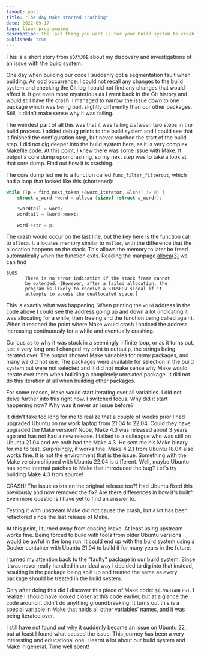 ```yaml
---
layout: post
title: "The day Make started crashing"
date: 2022-09-17
tags: linux programming
description: The last thing you want is for your build system to crash
published: true
---
```


This is a short story from `$DAYJOB` about my discovery and investigations of
an issue with the build system.

One day when building our code I suddenly got a segmentation fault when
building. An odd occurrence. I could not recall any changes to the build system
and checking the Git log I could not find any changes that would affect it. It
got even more mysterious as I went back in the Git history and would still have
the crash. I managed to narrow the issue down to one package which was being
built slightly differently than our other packages. Still, it didn't make sense
why it was failing.

The weirdest part of all this was that it was failing *between* two steps in the
build process. I added debug prints to the build system and I could see that it
finished the configuration step, but never reached the start of the build step.
I did not dig deeper into the build system here, as it is very complex Makefile
code. At this point, I knew there was some issue with Make. It output a core
dump upon crashing, so my next step was to take a look at that core dump. Find
out how it is crashing.

The core dump led me to a function called `func_filter_filterout`, which had a
loop that looked like this (shortened):
```c
while ((p = find_next_token (&word_iterator, &len)) != 0) {
	struct a_word *word = alloca (sizeof (struct a_word));

	*wordtail = word;
	wordtail = &word->next;

	word->str = p;
```

The crash would occur on the last line, but the key here is the function call to
`alloca`. It allocates memory similar to `malloc`, with the difference that the
allocation happens on the stack. This allows the memory to later be freed
automatically when the function exits. Reading the manpage
[alloca(3)](https://man7.org/linux/man-pages/man3/alloca.3.html) we can find
```
BUGS
       There is no error indication if the stack frame cannot
       be extended. (However, after a failed allocation, the
       program is likely to receive a SIGSEGV signal if it
       attempts to access the unallocated space.)
```

This is exactly what was happening. When printing the `word` address in the code
above I could see the address going up and down a lot (indicating it was
allocating for a while, then freeing and the function being called again). When
it reached the point where Make would crash I noticed the address increasing
continuously for a while and eventually crashing.

Curious as to why it was stuck in a seemingly infinite loop, or as it turns out,
just a very long one I changed my print to output `p`, the strings being
iterated over. The output showed Make variables for *many* packages, and many
we did not use. The packages were available for selection in the build system
but were not selected and it did not make sense why Make would iterate over them
when building a completely unrelated package. It did not do this iteration at
all when building other packages.

For some reason, Make would start iterating over all variables. I did not delve
further into this right now. I switched focus. Why did it start happening now?
Why was it never an issue before?

It didn't take too long for me to realize that a couple of weeks prior I had
upgraded Ubuntu on my work laptop from 21.04 to 22.04. Could they have upgraded
the Make version? Nope, Make 4.3 was released about 3 years ago and has not had
a new release. I talked to a colleague who was still on Ubuntu 21.04 and we both
had the Make 4.3. He sent me his Make binary for me to test. Surprisingly,
it works fine. Make 4.2.1 from Ubuntu 18.04 also works fine. It is not the
environment that is the issue. Something with the Make version shipped with
Ubuntu 22.04 is different. Well, maybe Ubuntu has some internal patches to Make
that introduced the bug? Let's try building Make 4.3 from source!

CRASH! The issue exists on the original release too?! Had Ubuntu fixed this
previously and now removed the fix? Are there differences in how it's built?
Even more questions I have yet to find an answer to.

Testing it with upstream Make did not cause the crash, but a lot has been
refactored since the last release of Make.

At this point, I turned away from chasing Make. At least using upstream works
fine. Being forced to build with tools from older Ubuntu versions would be awful
in the long run. It could end up with the build system using a Docker container
with Ubuntu 21.04 to build it for many years in the future.

I turned my attention back to the "faulty" package in our build system. Since it
was never really handled in an ideal way I decided to dig into that instead,
resulting in the package being split up and treated the same as every package
should be treated in the build system. 

Only after doing this did I discover this piece of Make code: `$(.VARIABLES)`. I
realize I should have looked closer at this code earlier, but at a glance the
code around it didn't do anything groundbreaking. It turns out this is a special
variable in Make that holds all other variables' names, and it was being
iterated over. 

I still have not found out why it suddenly became an issue on Ubuntu 22, but at
least I found what caused the issue. This journey has been a very interesting
and educational one. I learnt a lot about our build system and Make in general.
Time well spent!




